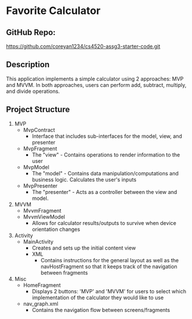 # Favorite Calculator

## GitHub Repo:
https://github.com/coreyan1234/cs4520-assg3-starter-code.git

## Description
This application implements a simple calculator using 2 approaches: MVP and MVVM. In both approaches, users can perform add, subtract, multiply, and divide operations.

## Project Structure
1. MVP
   - MvpContract
     - Interface that includes sub-interfaces for the model, view, and presenter
   - MvpFragment
     - The "view" - Contains operations to render information to the user
   - MvpModel
     - The "model" - Contains data manipulation/computations and business logic. Calculates the user's inputs
   - MvpPresenter
     - The "presenter" - Acts as a controller between the view and model.
3. MVVM
   - MvvmFragment
   - MvvmViewModel
     - Allows for calculator results/outputs to survive when device orientation changes
5. Activity
   - MainActivity
     - Creates and sets up the initial content view
     - XML
       - Contains instructions for the general layout as well as the navHostFragment so that it keeps track of the navigation between fragments
6. Misc
   - HomeFragment
     - Displays 2 buttons: 'MVP' and 'MVVM' for users to select which implementation of the calculator they would like to use
   - nav_graph.xml
     - Contains the navigation flow between screens/fragments
